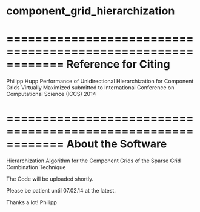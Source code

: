 component_grid_hierarchization
==============================


============================================================
 Reference for Citing
============================================================

Philipp Hupp
Performance of Unidirectional Hierarchization for Component Grids Virtually Maximized
submitted to International Conference on Computational Science (ICCS) 2014

============================================================
 About the Software
============================================================


Hierarchization Algorithm for the Component Grids of the Sparse Grid Combination Technique


The Code will be uploaded shortly.

Please be patient until 07.02.14 at the latest.

Thanks a lot!
Philipp
